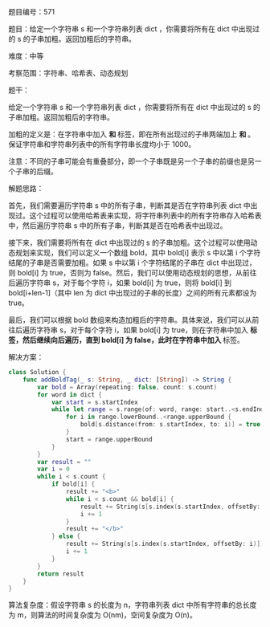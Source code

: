 题目编号：571

题目：给定一个字符串 s 和一个字符串列表 dict ，你需要将所有在 dict 中出现过的 s 的子串加粗。返回加粗后的字符串。

难度：中等

考察范围：字符串、哈希表、动态规划

题干：

给定一个字符串 s 和一个字符串列表 dict ，你需要将所有在 dict 中出现过的 s 的子串加粗。返回加粗后的字符串。

加粗的定义是：在字符串中加入 <b> 和 </b> 标签，即在所有出现过的子串两端加上 <b> 和 </b>。保证字符串和字符串列表中的所有字符串长度均小于 1000。

注意：不同的子串可能会有重叠部分，即一个子串既是另一个子串的前缀也是另一个子串的后缀。

解题思路：

首先，我们需要遍历字符串 s 中的所有子串，判断其是否在字符串列表 dict 中出现过。这个过程可以使用哈希表来实现，将字符串列表中的所有字符串存入哈希表中，然后遍历字符串 s 中的所有子串，判断其是否在哈希表中出现过。

接下来，我们需要将所有在 dict 中出现过的 s 的子串加粗。这个过程可以使用动态规划来实现，我们可以定义一个数组 bold，其中 bold[i] 表示 s 中以第 i 个字符结尾的子串是否需要加粗。如果 s 中以第 i 个字符结尾的子串在 dict 中出现过，则 bold[i] 为 true，否则为 false。然后，我们可以使用动态规划的思想，从前往后遍历字符串 s，对于每个字符 i，如果 bold[i] 为 true，则将 bold[i] 到 bold[i+len-1]（其中 len 为 dict 中出现过的子串的长度）之间的所有元素都设为 true。

最后，我们可以根据 bold 数组来构造加粗后的字符串。具体来说，我们可以从前往后遍历字符串 s，对于每个字符 i，如果 bold[i] 为 true，则在字符串中加入 <b> 标签，然后继续向后遍历，直到 bold[i] 为 false，此时在字符串中加入 </b> 标签。

解决方案：

```swift
class Solution {
    func addBoldTag(_ s: String, _ dict: [String]) -> String {
        var bold = Array(repeating: false, count: s.count)
        for word in dict {
            var start = s.startIndex
            while let range = s.range(of: word, range: start..<s.endIndex) {
                for i in range.lowerBound..<range.upperBound {
                    bold[s.distance(from: s.startIndex, to: i)] = true
                }
                start = range.upperBound
            }
        }
        var result = ""
        var i = 0
        while i < s.count {
            if bold[i] {
                result += "<b>"
                while i < s.count && bold[i] {
                    result += String(s[s.index(s.startIndex, offsetBy: i)])
                    i += 1
                }
                result += "</b>"
            } else {
                result += String(s[s.index(s.startIndex, offsetBy: i)])
                i += 1
            }
        }
        return result
    }
}
```

算法复杂度：假设字符串 s 的长度为 n，字符串列表 dict 中所有字符串的总长度为 m，则算法的时间复杂度为 O(nm)，空间复杂度为 O(n)。